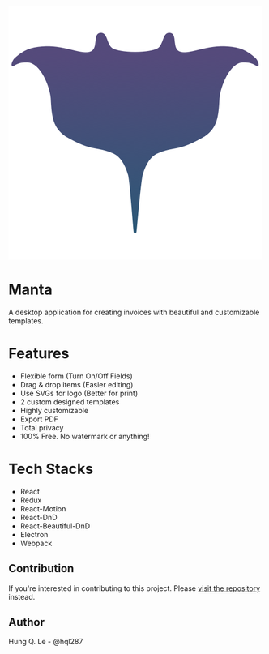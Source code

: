 ![Manta Logo](./static/imgs/manta-logo.png)

# Manta
A desktop application for creating invoices with beautiful and customizable templates.

# Features

* Flexible form (Turn On/Off Fields)
* Drag & drop items (Easier editing)
* Use SVGs for logo (Better for print)
* 2 custom designed templates
* Highly customizable
* Export PDF
* Total privacy
* 100% Free. No watermark or anything!

# Tech Stacks

* React
* Redux
* React-Motion
* React-DnD
* React-Beautiful-DnD
* Electron
* Webpack


## Contribution
If you're interested in contributing to this project. Please [visit the repository](https://github.com/hql287/Manta) instead.

## Author
Hung Q. Le - @hql287

